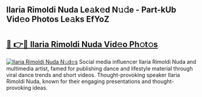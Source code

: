 ## Ilaria Rimoldi Nuda Le𝚊k𝚎d N𝚞𝚍e - Part-kUb Vid𝚎o Photos Le𝚊ks EfYoZ

# <h2><a href="http://fbcudz.evod.top/?m=Ilaria+Rimoldi+Nuda">🔗 👉🔴 Ilaria Rimoldi Nuda Vid𝚎o Ph𝚘t𝚘s</a></h2>

[![Ilaria Rimoldi Nuda N𝚞d𝚎s](https://i.imgur.com/8V9OHl7.gif)](http://fbcudz.evod.top/?m=Ilaria+Rimoldi+Nuda)
Social media influencer Ilaria Rimoldi Nuda and multimedia artist, famed for publishing dance and lifestyle material through viral dance trends and short videos. Thought-provoking speaker Ilaria Rimoldi Nuda, known for their engaging presentations and thought-provoking ideas. 
